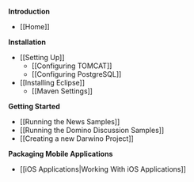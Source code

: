 **Introduction**

* [[Home]]

**Installation**

* [[Setting Up]]
	* [[Configuring TOMCAT]]
	* [[Configuring PostgreSQL]]
* [[Installing Eclipse]]
	* [[Maven Settings]]

**Getting Started**

* [[Running the News Samples]]
* [[Running the Domino Discussion Samples]]
* [[Creating a new Darwino Project]]

**Packaging Mobile Applications**

* [[iOS Applications|Working With iOS Applications]]